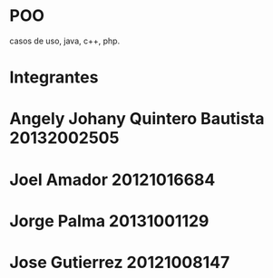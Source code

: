 # POO
casos de uso, java, c++, php.

# Integrantes
# Angely Johany Quintero Bautista 20132002505
# Joel Amador                     20121016684
# Jorge Palma                     20131001129
# Jose Gutierrez                  20121008147
